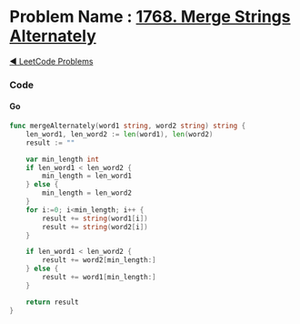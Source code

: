 # Problem Name : [1768. Merge Strings Alternately](https://leetcode.com/problems/merge-strings-alternately/)

[:arrow_backward: LeetCode Problems](../README.md)

### Code

#### Go
```go
func mergeAlternately(word1 string, word2 string) string {
	len_word1, len_word2 := len(word1), len(word2)
	result := ""

	var min_length int
	if len_word1 < len_word2 {
		min_length = len_word1
	} else {
		min_length = len_word2
	}
	for i:=0; i<min_length; i++ {
		result += string(word1[i])
		result += string(word2[i])
	}

	if len_word1 < len_word2 {
		result += word2[min_length:]
	} else {
		result += word1[min_length:]
	}

	return result
}
```